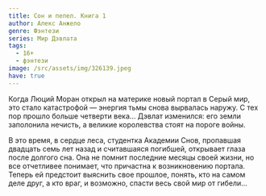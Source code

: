 ```yaml
---
title: Сон и пепел. Книга 1
author: Алекс Анжело
genre: Фэнтези
series: Мир Дэвлата
tags:
  - 16+
  - фэнтези
image: /src/assets/img/326139.jpeg
have: true
---
```

Когда Люций Моран открыл на материке новый портал в Серый мир, это стало катастрофой — энергия тьмы снова вырвалась наружу. С тех пор прошло больше четверти века… Дэвлат изменился: его земли заполонила нечисть, а великие королевства стоят на пороге войны.



В это время, в сердце леса, студентка Академии Снов, пропавшая двадцать семь лет назад и считавшаяся погибшей, открывает глаза после долгого сна. Она не помнит последние месяцы своей жизни, но все отчетливее понимает, что причастна к возникновению портала. Теперь ей предстоит выяснить свое прошлое, понять, кто на самом деле друг, а кто враг, и возможно, спасти весь свой мир от гибели…
